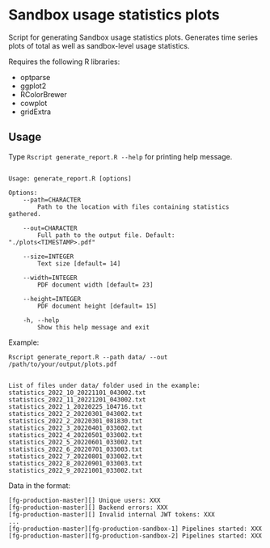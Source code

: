 # Sandbox usage statistics plots

Script for generating Sandbox usage statistics plots. Generates time series plots of total as well as sandbox-level usage statistics.

Requires the following R libraries:
- optparse
- ggplot2
- RColorBrewer
- cowplot
- gridExtra


## Usage 

Type `Rscript generate_report.R --help` for printing help message. 

```

Usage: generate_report.R [options]

Options:
	--path=CHARACTER
		Path to the location with files containing statistics gathered.

	--out=CHARACTER
		Full path to the output file. Default: "./plots<TIMESTAMP>.pdf"

	--size=INTEGER
		Text size [default= 14]

	--width=INTEGER
		PDF document width [default= 23]

	--height=INTEGER
		PDF document height [default= 15]

	-h, --help
		Show this help message and exit

```

Example:


```
Rscript generate_report.R --path data/ --out /path/to/your/output/plots.pdf


List of files under data/ folder used in the example:
statistics_2022_10_20221101_043002.txt
statistics_2022_11_20221201_043002.txt
statistics_2022_1_20220225_104716.txt
statistics_2022_2_20220301_043002.txt
statistics_2022_2_20220301_081830.txt
statistics_2022_3_20220401_033002.txt
statistics_2022_4_20220501_033002.txt
statistics_2022_5_20220601_033002.txt
statistics_2022_6_20220701_033003.txt
statistics_2022_7_20220801_033002.txt
statistics_2022_8_20220901_033003.txt
statistics_2022_9_20221001_033002.txt
```

Data in the format:
```
[fg-production-master][] Unique users: XXX
[fg-production-master][] Backend errors: XXX
[fg-production-master][] Invalid internal JWT tokens: XXX
...
[fg-production-master][fg-production-sandbox-1] Pipelines started: XXX
[fg-production-master][fg-production-sandbox-2] Pipelines started: XXX
```





